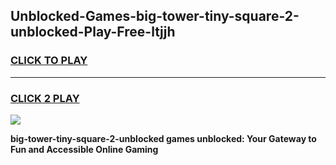 
## Unblocked-Games-big-tower-tiny-square-2-unblocked-Play-Free-ltjjh
<h3>
<a href="https://premium76.site?title=big-tower-tiny-square-2-unblocked&ref=18A1">CLICK TO PLAY</a></h3>
<hr>

<h3>
<a href="https://premium76.site?title=big-tower-tiny-square-2-unblocked&ref=18A1">CLICK 2 PLAY</a>
  
</h3>

<a href="https://premium76.site?title=big-tower-tiny-square-2-unblocked&ref=18A1"><img src="https://clearcache.store/games.png"></a>


**big-tower-tiny-square-2-unblocked games unblocked: Your Gateway to Fun and Accessible Online Gaming**
